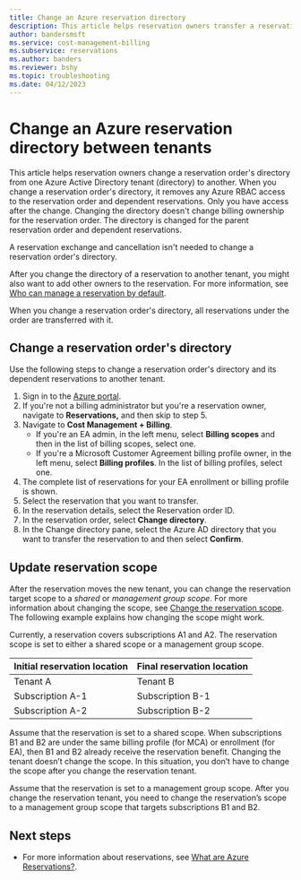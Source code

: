 ```yaml
---
title: Change an Azure reservation directory
description: This article helps reservation owners transfer a reservation order from one Azure Active Directory tenant (directory) to another.
author: bandersmsft
ms.service: cost-management-billing
ms.subservice: reservations
ms.author: banders
ms.reviewer: bshy
ms.topic: troubleshooting
ms.date: 04/12/2023
---
```


# Change an Azure reservation directory between tenants

This article helps reservation owners change a reservation order's directory from one Azure Active Directory tenant (directory) to another. When you change a reservation order's directory, it removes any Azure RBAC access to the reservation order and dependent reservations. Only you have access after the change. Changing the directory doesn't change billing ownership for the reservation order. The directory is changed for the parent reservation order and dependent reservations.

A reservation exchange and cancellation isn't needed to change a reservation order's directory.

After you change the directory of a reservation to another tenant, you might also want to add other owners to the reservation. For more information, see [Who can manage a reservation by default](view-reservations.md#who-can-manage-a-reservation-by-default).

When you change a reservation order's directory, all reservations under the order are transferred with it.

## Change a reservation order's directory

Use the following steps to change a reservation order's directory and its dependent reservations to another tenant.

1. Sign in to the [Azure portal](https://portal.azure.com).
1. If you're not a billing administrator but you're a reservation owner, navigate to **Reservations,** and then skip to step 5.
1. Navigate to **Cost Management + Billing**.
    - If you're an EA admin, in the left menu, select **Billing scopes** and then in the list of billing scopes, select one.
    - If you're a Microsoft Customer Agreement billing profile owner, in the left menu, select **Billing profiles**. In the list of billing profiles, select one.
1. The complete list of reservations for your EA enrollment or billing profile is shown.
1. Select the reservation that you want to transfer.
1. In the reservation details, select the Reservation order ID.
1. In the reservation order, select **Change directory**.
1. In the Change directory pane, select the Azure AD directory that you want to transfer the reservation to and then select **Confirm**.

## Update reservation scope

After the reservation moves the new tenant, you can change the reservation target scope to a *shared* or *management group scope*. For more information about changing the scope, see [Change the reservation scope](manage-reserved-vm-instance.md#change-the-reservation-scope). The following example explains how changing the scope might work.

Currently, a reservation covers subscriptions A1 and A2. The reservation scope is set to either a shared scope or a management group scope.

| Initial reservation location | Final reservation location |
| --- | ---|
| Tenant A | Tenant B |
| Subscription A-1 | Subscription B-1 |
| Subscription A-2 | Subscription B-2 |

Assume that the reservation is set to a shared scope. When subscriptions B1 and B2 are under the same billing profile (for MCA) or enrollment (for EA), then B1 and B2 already receive the reservation benefit. Changing the tenant doesn’t change the scope. In this situation, you don’t have to change the scope after you change the reservation tenant.

Assume that the reservation is set to a management group scope. After you change the reservation tenant, you need to change the reservation’s scope to a management group scope that targets subscriptions B1 and B2.

## Next steps

- For more information about reservations, see [What are Azure Reservations?](save-compute-costs-reservations.md).
